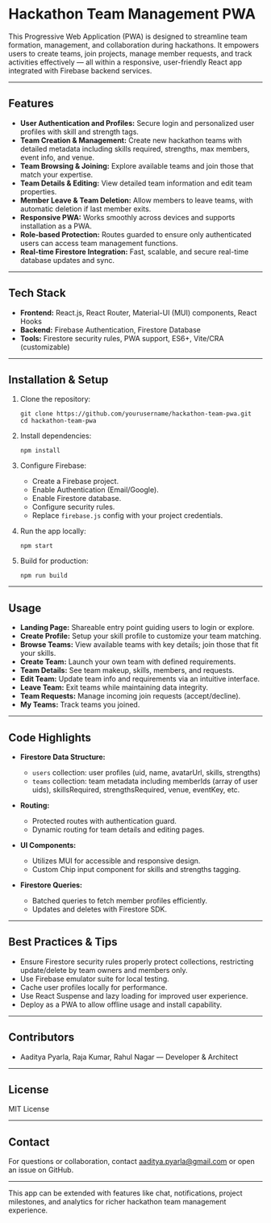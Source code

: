 # Hackathon Team Management PWA

This Progressive Web Application (PWA) is designed to streamline team formation, management, and collaboration during hackathons. It empowers users to create teams, join projects, manage member requests, and track activities effectively — all within a responsive, user-friendly React app integrated with Firebase backend services.

---

## Features

- **User Authentication and Profiles:** Secure login and personalized user profiles with skill and strength tags.
- **Team Creation & Management:** Create new hackathon teams with detailed metadata including skills required, strengths, max members, event info, and venue.
- **Team Browsing & Joining:** Explore available teams and join those that match your expertise.
- **Team Details & Editing:** View detailed team information and edit team properties.
- **Member Leave & Team Deletion:** Allow members to leave teams, with automatic deletion if last member exits.
- **Responsive PWA:** Works smoothly across devices and supports installation as a PWA.
- **Role-based Protection:** Routes guarded to ensure only authenticated users can access team management functions.
- **Real-time Firestore Integration:** Fast, scalable, and secure real-time database updates and sync.

---

## Tech Stack

- **Frontend:** React.js, React Router, Material-UI (MUI) components, React Hooks
- **Backend:** Firebase Authentication, Firestore Database
- **Tools:** Firestore security rules, PWA support, ES6+, Vite/CRA (customizable)

---

## Installation & Setup

1. Clone the repository:

   ```
   git clone https://github.com/yourusername/hackathon-team-pwa.git
   cd hackathon-team-pwa
   ```

2. Install dependencies:

   ```
   npm install
   ```

3. Configure Firebase:

   - Create a Firebase project.
   - Enable Authentication (Email/Google).
   - Enable Firestore database.
   - Configure security rules.
   - Replace `firebase.js` config with your project credentials.

4. Run the app locally:

   ```
   npm start
   ```

5. Build for production:
   ```
   npm run build
   ```

---

## Usage

- **Landing Page:** Shareable entry point guiding users to login or explore.
- **Create Profile:** Setup your skill profile to customize your team matching.
- **Browse Teams:** View available teams with key details; join those that fit your skills.
- **Create Team:** Launch your own team with defined requirements.
- **Team Details:** See team makeup, skills, members, and requests.
- **Edit Team:** Update team info and requirements via an intuitive interface.
- **Leave Team:** Exit teams while maintaining data integrity.
- **Team Requests:** Manage incoming join requests (accept/decline).
- **My Teams:** Track teams you joined.

---

## Code Highlights

- **Firestore Data Structure:**

  - `users` collection: user profiles (uid, name, avatarUrl, skills, strengths)
  - `teams` collection: team metadata including memberIds (array of user uids), skillsRequired, strengthsRequired, venue, eventKey, etc.

- **Routing:**

  - Protected routes with authentication guard.
  - Dynamic routing for team details and editing pages.

- **UI Components:**

  - Utilizes MUI for accessible and responsive design.
  - Custom Chip input component for skills and strengths tagging.

- **Firestore Queries:**
  - Batched queries to fetch member profiles efficiently.
  - Updates and deletes with Firestore SDK.

---

## Best Practices & Tips

- Ensure Firestore security rules properly protect collections, restricting update/delete by team owners and members only.
- Use Firebase emulator suite for local testing.
- Cache user profiles locally for performance.
- Use React Suspense and lazy loading for improved user experience.
- Deploy as a PWA to allow offline usage and install capability.

---

## Contributors

- Aaditya Pyarla, Raja Kumar, Rahul Nagar — Developer & Architect

---

## License

MIT License

---

## Contact

For questions or collaboration, contact aaditya.pyarla@gmail.com or open an issue on GitHub.

---

This app can be extended with features like chat, notifications, project milestones, and analytics for richer hackathon team management experience.
